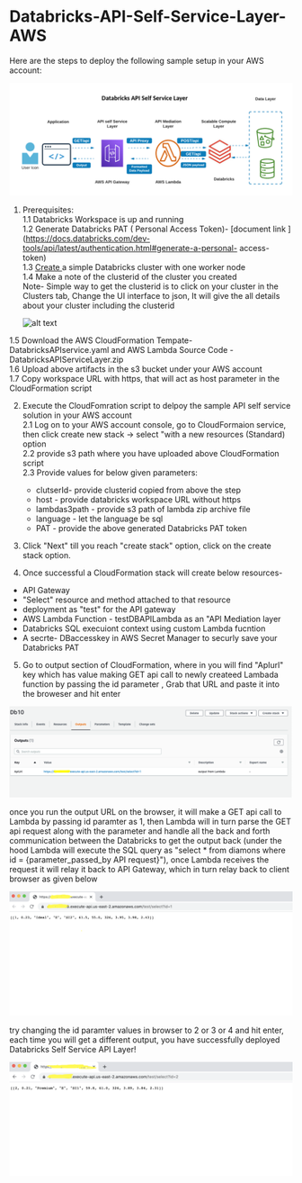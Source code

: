 # Databricks-API-Self-Service-Layer-AWS

Here are the steps to deploy the following sample setup in your AWS account:



![alt text](https://github.com/priyal-c/Databricks-API-Self-Service-Layer-AWS/blob/main/Databricks%20API%20Self%20Service%20Layer.png)

1. Prerequisites: <br />
  1.1 Databricks Workspace is up and running <br />
  1.2 Generate Databricks PAT ( Personal Access Token)- [document link ](https://docs.databricks.com/dev-tools/api/latest/authentication.html#generate-a-personal-    access-token) <br />
  1.3 [Create ](https://docs.databricks.com/clusters/create.html#create-a-cluster)a simple Databricks cluster with one worker node <br />
  1.4 Make a note of the clusterid of the cluster you created <br />
     Note- Simple way to get the clusterid is to click on your cluster in the Clusters tab, Change the UI interface to json, It will give the all details about your            cluster including the clusterid <br />
     
   ![alt text](https://forums.databricks.com/storage/attachments/1028-clusterid.png) 
           
           
  1.5 Download the AWS CloudFormation Tempate- DatabricksAPIservice.yaml and AWS Lambda Source Code - DatabricksAPIServiceLayer.zip  <br />
  1.6 Upload above artifacts in the s3 bucket under your AWS account <br />
  1.7 Copy workspace URL with https, that will act as host parameter in the CloudFormation script <br />

2. Execute the CloudFomration script to delpoy the sample API self service solution in your AWS account <br />
  2.1 Log on to your AWS account console, go to CloudFormaion service, then click create new stack -> select "with a new resources (Standard) option<br />
  2.2 provide s3 path where you have uploaded above CloudFormation script <br />
  2.3 Provide values for below given parameters: <br />
    - clutserId- provide clusterid copied from above the step <br />
    - host - provide databricks workspace URL without https <br />
    - lambdas3path - provide s3 path of lambda zip archive file <br />
    - language - let the language be sql <br />
    - PAT - provide the above generated Databricks PAT token <br />
    
 3. Click "Next" till you reach "create stack" option, click on the create stack option.
 
 4. Once successful a CloudFormation stack will create below resources-
   - API Gateway 
   - "Select" resource and method attached to that resource 
   - deployment as "test" for the API gateway
   - AWS Lambda Function - testDBAPILambda as an "API Mediation layer 
   - Databricks SQL execuiont context using custom Lambda fucntion
   - A secrte- DBaccesskey in AWS Secret Manager to securly save your Databricks PAT
   
 5. Go to output section of CloudFormation, where in you will find "ApIurl" key which has value making GET api call to newly createed Lambada function by passing the id parameter , Grab that URL and paste it into the broweser and hit enter
 
 ![alt text](https://github.com/priyal-c/Databricks-API-Self-Service-Layer-AWS/blob/main/output/CloudFormation_output.png)
 
  once you run the output URL on the browser, it will make a GET api call to Lambda by passing id paramter as 1, then Lambda will in turn parse the GET api      request along with the parameter and handle all the back and forth communication between the Databricks to get the output back (under the hood Lambda will execute the SQL query as "select * from diamons where id = {parameter_passed_by API request}"), once Lambda receives the request it will relay it back to API Gateway, which in turn relay back to client browser as given below 
  
 ![alt text](https://github.com/priyal-c/Databricks-API-Self-Service-Layer-AWS/blob/main/output/API_output.png)
 
 
 try changing the id paramter values in browser to 2 or 3 or 4 and hit enter, each time you will get a different output, you have successfully deployed Databricks Self Service API Layer!
 
 
 ![alt text](https://github.com/priyal-c/Databricks-API-Self-Service-Layer-AWS/blob/main/output/API_output1.png)
 
 
 
      
  
           
           
    
